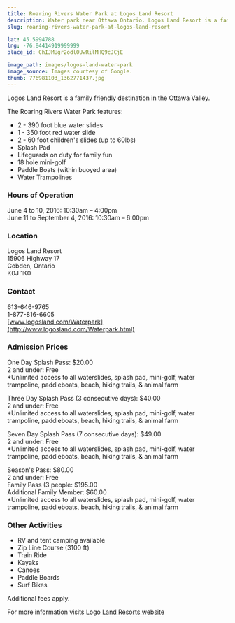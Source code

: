 ```yaml
---
title: Roaring Rivers Water Park at Logos Land Resort
description: Water park near Ottawa Ontario. Logos Land Resort is a family friendly destination in the Ottawa Valley.
slug: roaring-rivers-water-park-at-logos-land-resort

lat: 45.5994788
lng: -76.84414919999999
place_id: ChIJMUgr2odl0UwRilMHQ9cJCjE

image_path: images/logos-land-water-park
image_source: Images courtesy of Google.
thumb: 776981103_1362771437.jpg
---
```


Logos Land Resort is a family friendly destination in the Ottawa Valley.

The Roaring Rivers Water Park features:

- 2 - 390 foot blue water slides
- 1 - 350 foot red water slide
- 2 - 60 foot children's slides (up to 60lbs)
- Splash Pad
- Lifeguards on duty for family fun
- 18 hole mini-golf
- Paddle Boats (within buoyed area)
- Water Trampolines

### Hours of Operation

June 4 to 10, 2016: 10:30am – 4:00pm  
June 11 to September 4, 2016: 10:30am – 6:00pm  

### Location

Logos Land Resort  
15906 Highway 17  
Cobden, Ontario  
K0J 1K0  

### Contact

613-646-9765   
1-877-816-6605  
[www.logosland.com/Waterpark](http://www.logosland.com/Waterpark.html)  

### Admission Prices

One Day Splash Pass: $20.00  
2 and under: Free  
*Unlimited access to all waterslides, splash pad, mini-golf, water trampoline, paddleboats, beach, hiking trails, & animal farm  

Three Day Splash Pass (3 consecutive days): $40.00   
2 and under: Free  
*Unlimited access to all waterslides, splash pad, mini-golf, water trampoline, paddleboats, beach, hiking trails, & animal farm  

Seven Day Splash Pass (7 consecutive days): $49.00   
2 and under: Free  
*Unlimited access to all waterslides, splash pad, mini-golf, water trampoline, paddleboats, beach, hiking trails, & animal farm  

Season's Pass: $80.00  
2 and under: Free  
Family Pass (3 people: $195.00  
Additional Family Member: $60.00  
*Unlimited access to all waterslides, splash pad, mini-golf, water trampoline, paddleboats, beach, hiking trails, & animal farm  

### Other Activities

- RV and tent camping available
- Zip Line Course (3100 ft)
- Train Ride
- Kayaks
- Canoes
- Paddle Boards
- Surf Bikes

Additional fees apply.

For more information visits [Logo Land Resorts website](www.logosland.com)
